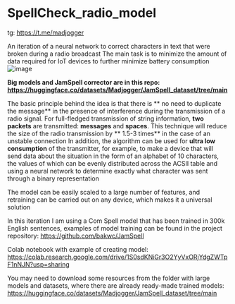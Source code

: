 # SpellCheck_radio_model
tg: https://t.me/madjogger


An iteration of a neural network to correct characters in text that were broken during a radio broadcast The main task is to minimize the amount of data required for IoT devices to further minimize battery consumption
![image](https://github.com/Madjogger1202/SpellCheck_radio_model/assets/61242548/13e58a16-306b-4a3a-a693-c87da3899ca7)

**Big models and JamSpell corrector are in this repo: https://huggingface.co/datasets/Madjogger/JamSpell_dataset/tree/main**

The basic principle behind the idea is that there is ** no need to duplicate the message** in the presence of interference during the transmission of a radio signal. For full-fledged transmission of string information, **two packets** are transmitted: **messages** and **spaces**. This technique will reduce the size of the radio transmission by ** 1.5-3 times** in the case of an unstable connection
In addition, the algorithm can be used for **ultra low consumption** of the transmitter, for example, to make a device that will send data about the situation in the form of an alphabet of 10 characters, the values of which can be evenly distributed across the ACSII table and using a neural network to determine exactly what character was sent through a binary representation

The model can be easily scaled to a large number of features, and retraining can be carried out on any device, which makes it a universal solution


In this iteration I am using a Com Spell model that has been trained in 300k English sentences, examples of model training can be found in the project repository:
https://github.com/bakwc/JamSpell


Colab notebook with example of creating model: https://colab.research.google.com/drive/1S0sdKNiGr3O2YyVxORjYdgZWTpF1nNJN?usp=sharing

You may need to download some resources from the folder with large models and datasets, where there are already ready-made trained models: https://huggingface.co/datasets/Madjogger/JamSpell_dataset/tree/main
